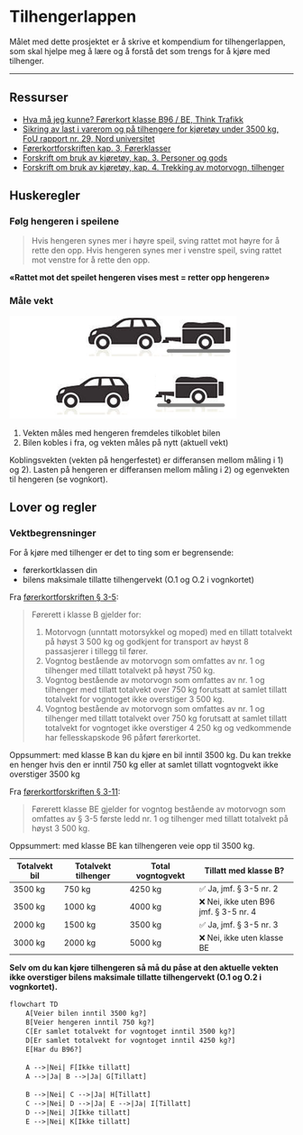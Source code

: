 Tilhengerlappen
==

Målet med dette prosjektet er å skrive et kompendium for tilhengerlappen,
som skal hjelpe meg å lære og å forstå det som trengs for å kjøre med tilhenger.

-------------

## Ressurser

- [Hva må jeg kunne? Førerkort klasse B96 / BE, Think Trafikk](https://www.thinktrafikk.no/wp-content/uploads/2021/11/Opplaring-klasse-BE.pdf)
- [Sikring av last i varerom og på tilhengere for kjøretøy under 3500 kg, FoU rapport nr. 29, Nord universitet](https://nordopen.nord.no/nord-xmlui/bitstream/handle/11250/2503971/FoURapport292018.pdf?sequence=1&isAllowed=y)
- [Førerkortforskriften kap. 3, Førerklasser](https://lovdata.no/dokument/SF/forskrift/2004-01-19-298/KAPITTEL_3#KAPITTEL_3)
- [Forskrift om bruk av kjøretøy, kap. 3. Personer og gods](https://lovdata.no/dokument/SF/forskrift/1990-01-25-92/KAPITTEL_4#KAPITTEL_4)
- [Forskrift om bruk av kjøretøy, kap. 4. Trekking av motorvogn, tilhenger](https://lovdata.no/dokument/SF/forskrift/1990-01-25-92/KAPITTEL_5#KAPITTEL_5)

## Huskeregler

### Følg hengeren i speilene

> Hvis hengeren synes mer i høyre speil, sving rattet mot høyre for å rette den opp.
> Hvis hengeren synes mer i venstre speil, sving rattet mot venstre for å rette den opp.

__«Rattet mot det speilet hengeren vises mest = retter opp hengeren»__

### Måle vekt

![vektmåling][vekt]

1. Vekten måles med hengeren fremdeles tilkoblet bilen
2. Bilen kobles i fra, og vekten måles på nytt (aktuell vekt)

Koblingsvekten (vekten på hengerfestet) er differansen mellom måling i 1) og 2).
Lasten på hengeren er differansen mellom måling i 2) og egenvekten til hengeren (se vognkort).


## Lover og regler

### Vektbegrensninger

For å kjøre med tilhenger er det to ting som er begrensende:
- førerkortklassen din
- bilens maksimale tillatte tilhengervekt (O.1 og O.2 i vognkortet)

Fra [førerkortforskriften § 3-5](https://lovdata.no/forskrift/2004-01-19-298/§3-5):

> Førerett i klasse B gjelder for:
> 1.	Motorvogn (unntatt motorsykkel og moped) med en tillatt totalvekt på høyst 3 500 kg og godkjent for transport av høyst 8 passasjerer i tillegg til fører.
> 2.	Vogntog bestående av motorvogn som omfattes av nr. 1 og tilhenger med tillatt totalvekt på høyst 750 kg.
> 3.	Vogntog bestående av motorvogn som omfattes av nr. 1 og tilhenger med tillatt totalvekt over 750 kg forutsatt at samlet tillatt totalvekt for vogntoget ikke overstiger 3 500 kg.
> 4.	Vogntog bestående av motorvogn som omfattes av nr. 1 og tilhenger med tillatt totalvekt over 750 kg forutsatt at samlet tillatt totalvekt for vogntoget ikke overstiger 4 250 kg og vedkommende har fellesskapskode 96 påført førerkortet.

Oppsummert:
med klasse B kan du kjøre en bil inntil 3500 kg.
Du kan trekke en henger hvis den er inntil 750 kg eller at samlet tillatt vogntogvekt ikke overstiger 3500 kg

Fra [førerkortforskriften § 3-11](https://lovdata.no/forskrift/2004-01-19-298/§3-11):

> Førerett klasse BE gjelder for vogntog bestående av motorvogn som omfattes av § 3-5 første ledd nr. 1 og tilhenger med tillatt totalvekt på høyst 3 500 kg.

Oppsummert: med klasse BE kan tilhengeren veie opp til 3500 kg. 

| Totalvekt bil | Totalvekt tilhenger | Total vogntogvekt | Tillatt med klasse B?                 |
|---------------|---------------------|-------------------|---------------------------------------|
| 3500 kg       | 750 kg              | 4250 kg           | ✅ Ja, jmf. § 3-5 nr. 2                |
| 3500 kg       | 1000 kg             | 4000 kg           | ❌ Nei, ikke uten B96 jmf. § 3-5 nr. 4 |
| 2000 kg       | 1500 kg             | 3500 kg           | ✅ Ja, jmf. § 3-5 nr. 3                |
| 3000 kg       | 2000 kg             | 5000 kg           | ❌ Nei, ikke uten klasse BE            |

**Selv om du kan kjøre tilhengeren så må du påse at den aktuelle vekten ikke overstiger bilens maksimale 
tillatte tilhengervekt (O.1 og O.2 i vognkortet).**


```mermaid
flowchart TD
    A[Veier bilen inntil 3500 kg?]
    B[Veier hengeren inntil 750 kg?]
    C[Er samlet totalvekt for vogntoget inntil 3500 kg?]
    D[Er samlet totalvekt for vogntoget inntil 4250 kg?]
    E[Har du B96?]

    A -->|Nei| F[Ikke tillatt]
    A -->|Ja| B -->|Ja| G[Tillatt]

    B -->|Nei| C -->|Ja| H[Tillatt]
    C -->|Nei| D -->|Ja| E -->|Ja| I[Tillatt]
    D -->|Nei| J[Ikke tillatt]
    E -->|Nei| K[Ikke tillatt]
```


[vekt]: img/vekt.png "Vektmåling av tilhenger"